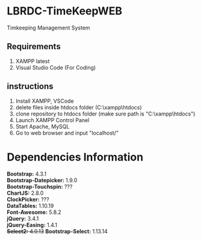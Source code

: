 # LBRDC-TimeKeepWEB
 Timkeeping Management System

## Requirements

1. XAMPP latest
2. Visual Studio Code (For Coding)

## instructions

1. Install XAMPP, VSCode
2. delete files inside htdocs folder (C:\xampp\htdocs)
3. clone repository to htdocs folder (make sure path is "C:\xampp\htdocs")
4. Launch XAMPP Control Panel
5. Start Apache, MySQL
8. Go to web browser and input "localhost/"

# Dependencies Information
<b>Bootstrap:</b> 4.3.1  
<b>Bootstrap-Datepicker:</b> 1.9.0  
<b>Bootstrap-Touchspin:</b> ???  
<b>ChartJS:</b> 2.8.0  
<b>ClockPicker:</b> ???  
<b>DataTables:</b> 1.10.19  
<b>Font-Awesome:</b> 5.8.2  
<b>jQuery:</b> 3.4.1  
<b>jQuery-Easing:</b> 1.4.1  
~~<b>Select2:</b> 4.0.13~~
<b>Bootstrap-Select:</b> 1.13.14
